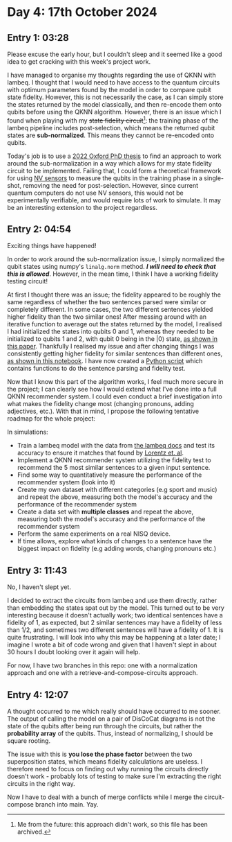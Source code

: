 # Day 4: 17th October 2024
## Entry 1: 03:28
Please excuse the early hour, but I couldn't sleep and it seemed like a good idea to get cracking with this week's project work. 

I have managed to organise my thoughts regarding the use of QKNN with lambeq. I thought that I would need to have access to the quantum circuits with optimum parameters found by the model in order to compare qubit state fidelity. However, this is not necessarily the case, as I can simply store the states returned by the model classically, and then re-encode them onto qubits before using the QKNN algorithm. However, there is an issue which I found when playing with my ~~state fidelity circuit~~[^1]: the training phase of the lambeq pipeline includes post-selection, which means the returned qubit states are **sub-normalized**. This means they cannot be re-encoded onto qubits.

Today's job is to use a [2022 Oxford PhD thesis](https://www.cs.ox.ac.uk/people/aleks.kissinger/theses/khatri-thesis.pdf) to find an approach to work around the sub-normalization in a way which allows for my state fidelity circuit to be implemented. Failing that, I could form a theoretical framework for using [NV sensors](https://www.nature.com/articles/s41467-017-00964-z) to measure the qubits in the training phase in a single-shot, removing the need for post-selection. However, since current quantum computers do not use NV sensors, this would not be experimentally verifiable, and would require lots of work to simulate. It may be an interesting extension to the project regardless.

## Entry 2: 04:54
Exciting things have happened! 

In order to work around the sub-normalization issue, I simply normalized the qubit states using numpy's `linalg.norm` method. ***I will need to check that this is allowed***. However, in the mean time, I think I have a working fidelity testing circuit!

At first I thought there was an issue; the fidelity appeared to be roughly the same regardless of whether the two sentences parsed were similar or completely different. In some cases, the two different sentences yielded higher fidelity than the two similar ones! After messing around with an iterative function to average out the states returned by the model, I realised I had initialized the states into qubits 0 and 1, whereas they needed to be initialized to qubits 1 and 2, with qubit 0 being in the $|0\rangle$ state, [as shown in this paper](https://arxiv.org/pdf/2003.09187). Thankfully I realised my issue and after changing things I was consistently getting higher fidelity for similar sentences than different ones, [as shown in this notebook](../testing/state_fidelity_with_model.ipynb). I have now created a [Python script](../src/state_fidelity_test.py) which contains functions to do the sentence parsing and fidelity test.

Now that I know this part of the algorithm works, I feel much more secure in the project; I can clearly see how I would extend what I've done into a full QKNN recommender system. I could even conduct a brief investigation into what makes the fidelity change most (changing pronouns, adding adjectives, etc.). With that in mind, I propose the following tentative roadmap for the whole project:

In simulations:
- Train a lambeq model with the data from [the lambeq docs](https://github.com/CQCL/lambeq-docs/tree/main/docs/examples/datasets) and test its accuracy to ensure it matches that found by [Lorentz et. al](https://arxiv.org/pdf/2102.12846).
- Implement a QKNN recommender system utilizing the fidelity test to recommend the 5 most similar sentences to a given input sentence.
- Find some way to quantitatively measure the performance of the recommender system (look into it)
- Create my own dataset with different categories (e.g sport and music) and repeat the above, measuring both the model's accuracy and the performance of the recommender system
- Create a data set with **multiple classes** and repeat the above, measuring both the model's accuracy and the performance of the recommender system
- Perform the same experiments on a real NISQ device.
- If time allows, explore what kinds of changes to a sentence have the biggest impact on fidelity (e.g adding words, changing pronouns etc.)

## Entry 3: 11:43
No, I haven't slept yet.

I decided to extract the circuits from lambeq and use them directly, rather than embedding the states spat out by the model. This turned out to be very interesting because it doesn't actually work; two identical sentences have a fidelity of 1, as expected, but 2 similar sentences may have a fidelity of less than 1/2, and sometimes two different sentences will have a fidelity of 1. It is quite frustrating. I will look into why this may be happening at a later date; I imagine I wrote a bit of code wrong and given that I haven't slept in about 30 hours I doubt looking over it again will help. 

For now, I have two branches in this repo: one with a normalization approach and one with a retrieve-and-compose-circuits approach. 

## Entry 4: 12:07
A thought occurred to me which really should have occurred to me sooner. The output of calling the model on a pair of DisCoCat diagrams is not the state of the qubits after being run through the circuits, but rather the **probability array** of the qubits. Thus, instead of normalizing, I should be square rooting.

The issue with this is **you lose the phase factor** between the two superposition states, which means fidelity calculations are useless. I therefore need to focus on finding out why running the circuits directly doesn't work - probably lots of testing to make sure I'm extracting the right circuits in the right way.

Now I have to deal with a bunch of merge conflicts while I merge the circuit-compose branch into main. Yay.

[^1]: Me from the future: this approach didn't work, so this file has been archived.